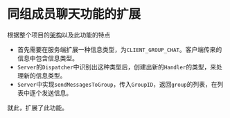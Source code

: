 # 同组成员聊天功能的扩展

根据整个项目的[架构](https://github.com/2016-Software-Reuse-Group-7/chat-room/blob/master/doc/%E9%A1%B9%E7%9B%AE%E6%9E%B6%E6%9E%84.md)以及此功能的特点
- 首先需要在服务端扩展一种信息类型，为`CLIENT_GROUP_CHAT`。客户端传来的信息中包含信息类型。
- `Server`的`Dispatcher`中识别出这种类型后，创建出新的`Handler`的类型，来处理新的信息类型。
- `Server`中实现`sendMessagesToGroup`，传入`GroupID`，返回`group`的列表，在列表中逐个发送信息。

就此，扩展了此功能。
